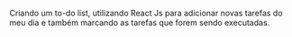 Criando um to-do list, utilizando React Js para adicionar novas tarefas
do meu dia e também marcando as tarefas que forem sendo executadas.

